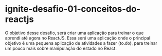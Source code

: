 # ignite-desafio-01-conceitos-do-reactjs
O objetivo desse desafio, será criar uma aplicação para treinar o que aprendi até agora no ReactJS. Essa será uma aplicação onde o principal objetivo é 
uma pequena aplicação de atividades a fazer (to.do), para treinar um pouco mais sobre manipulação do estado no React.


